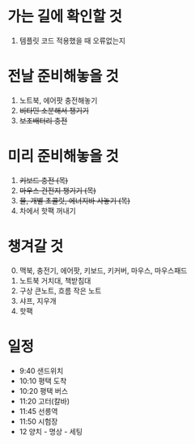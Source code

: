 # 가는 길에 확인할 것
1. 템플릿 코드 적용했을 때 오류없는지

# 전날 준비해놓을 것
1. 노트북, 에어팟 충전해놓기
2. ~~비타민 소분해서 챙기기~~
3. ~~보조배터리 충전~~
 
# 미리 준비해놓을 것
1. ~~키보드 충전  (목)~~
2. ~~마우스 건전지 챙기기  (목)~~
3. ~~물, 개별 초콜릿, 에너지바 사놓기 (목)~~
4. 차에서 핫팩 꺼내기

# 챙겨갈 것
0. 맥북, 충전기, 에어팟, 키보드, 키커버, 마우스, 마우스패드
1. 노트북 거치대, 책받침대
2. 구상 큰노트, 흐름 작은 노트
5. 샤프, 지우개
3. 핫팩 


# 일정
- 9:40 샌드위치
- 10:10 평택 도착
- 10:20 평택 버스
- 11:20 고터(칼바)
- 11:45 선릉역
- 11:50 시험장
- 12 양치 - 명상 - 세팅
